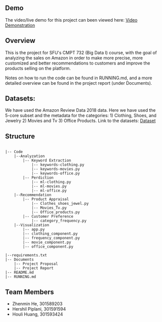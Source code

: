## Demo

The video/live demo for this project can been viewed here: 
[Video Demonstration](https://www.youtube.com/watch?v=-G7sMxim-Cg)

## Overview

This is the project for SFU's CMPT 732 (Big Data I) course, with the goal of analyzing the sales on Amazon in order to make more precise, more
customized and better recommendations to customers and improve the products selling on the platform. 

Notes on how to run the code can be found in RUNNING.md, and a more detailed overview can be found in the project report (under Documents).
## Datasets: 
We have used the Amazon Review Data 2018 data. Here we have used the 5-core subset and the metadata for the categories: 1) Clothing, Shoes, and Jewelry  2) Movies and Tv 3) Office Products. 
Link to the datasets: [Dataset](https://cseweb.ucsd.edu/~jmcauley/datasets/amazon_v2/)

## Structure

```

|-- Code
    |--Analyzation
        |-- Keyword Extraction
            |-- keywords-clothing.py
            |-- keywords-movies.py
            |-- keywords-office.py
        |-- Perdiction
            |-- ml-clothing.py
            |-- ml-movies.py
            |-- ml-office.py
    |--Recommendation
        |-- Product Appraisal
            |-- Clothes_shoes_jewel.py
            |-- Movies_Tv.py
            |-- Office_products.py
        |-- Customer Preference
            |-- category_frequency.py
    |--Visualization
        |-- app.py
        |-- clothing_component.py
        |-- frequency_component.py
        |-- movie_component.py
        |-- office_component.py

|--requirements.txt
|-- Documents
    |-- Project Proposal
    |-- Project Report
|-- README.md
|-- RUNNING.md
```


## Team Members

- Zhenmin He, 301589203
- Hershil Piplani, 301591594
- Houli Huang, 301593424

